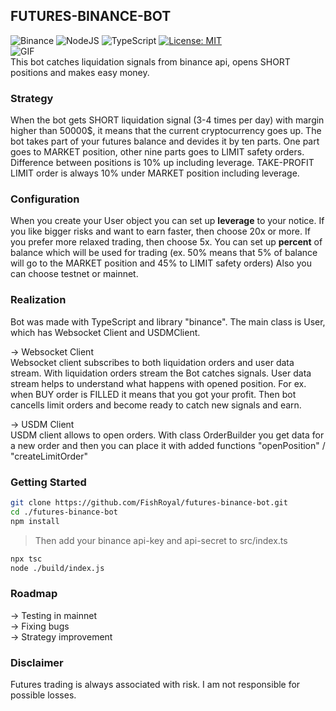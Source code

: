 ## FUTURES-BINANCE-BOT   
![Binance](https://img.shields.io/badge/Binance-FCD535?style=for-the-badge&logo=binance&logoColor=white)
![NodeJS](https://img.shields.io/badge/node.js-6DA55F?style=for-the-badge&logo=node.js&logoColor=white)
![TypeScript](https://img.shields.io/badge/typescript-%23007ACC.svg?style=for-the-badge&logo=typescript&logoColor=white)
[![License: MIT](https://img.shields.io/badge/License-MIT-yellow.svg)](https://opensource.org/licenses/MIT)   
![GIF](https://media.giphy.com/media/Y3oM9aagGkAb6lXe8f/giphy.gif)   
This bot catches liquidation signals from binance api, opens SHORT positions and makes easy money.
### Strategy
When the bot gets SHORT liquidation signal (3-4 times per day) with margin higher than 50000$, it means that the current cryptocurrency goes up.
The bot takes part of your futures balance and devides it by ten parts. One part goes to MARKET
position, other nine parts goes to LIMIT safety orders.
Difference between positions is 10% up including leverage. TAKE-PROFIT LIMIT order is always 10% under MARKET position including leverage.
### Configuration
When you create your User object you can set up **leverage** to your notice. If you like bigger risks and want to earn faster, then choose 20x or more.
If you prefer more relaxed trading, then choose 5x.
You can set up **percent** of balance which will be used for trading (ex. 50% means that 5% of balance will go to the MARKET position and 45% to LIMIT safety
orders)
Also you can choose testnet or mainnet.
### Realization
Bot was made with TypeScript and library "binance". The main class is User, which has Websocket Client and USDMClient.   
   
-> Websocket Client   
Websocket client subscribes to both liquidation orders and user data stream. With liquidation orders stream the Bot catches signals. User data stream helps to
understand what happens with opened position. For ex. when BUY order is FILLED it means that you got your profit. Then bot cancells limit orders and
become ready to catch new signals and earn.   
   
-> USDM Client   
USDM client allows to open orders. With class OrderBuilder you get data for a new order and then you can place it with added functions "openPosition" / 
"createLimitOrder"   
### Getting Started   
```bash
git clone https://github.com/FishRoyal/futures-binance-bot.git
cd ./futures-binance-bot
npm install
```
> Then add your binance api-key and api-secret to src/index.ts
```bash
npx tsc
node ./build/index.js
```   
### Roadmap   
-> Testing in mainnet   
-> Fixing bugs   
-> Strategy improvement

### Disclaimer   
Futures trading is always associated with risk. I am not responsible for possible losses.

